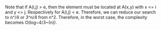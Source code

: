 Note that if A(i,j) > e, then the element must be located at A(x,y) with x <= i and y <= j. Respectively for A(i,j) < e.
Therefore, we can reduce our search to n^/4 or 3^n/4 from n^2.
Therefore, in the worst case, the complexity becomes O(log~4/3~(n)).
